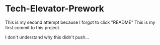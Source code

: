 # Tech-Elevator-Prework
This is my second attempt because I forgot to click "README"
This is my first commit to this project.

I don't understand why this didn't push...